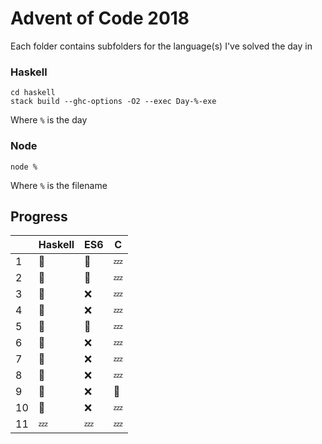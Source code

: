 # Advent of Code 2018

Each folder contains subfolders for the language(s) I've solved the day in

### Haskell

```shell
cd haskell
stack build --ghc-options -O2 --exec Day-%-exe
```
Where `%` is the day

### Node
```shell
node %
```
Where `%` is the filename

## Progress

|     | Haskell| ES6       | C      |
| --- | ------ | --------- | ------ |
| 1   | :tada: | :tada:    | :zzz:  |
| 2   | :tada: | :tada:    | :zzz:  |
| 3   | :tada: | :x:       | :zzz:  |
| 4   | :tada: | :x:       | :zzz:  |
| 5   | :tada: | :tada:    | :zzz:  |
| 6   | :tada: | :x:       | :zzz:  |
| 7   | :tada: | :x:       | :zzz:  |
| 8   | :tada: | :x:       | :zzz:  |
| 9   | :tada: | :x:       | :tada: |
| 10  | :tada: | :x:       | :zzz:  |
| 11  | :zzz:  | :zzz:     | :zzz:  |
